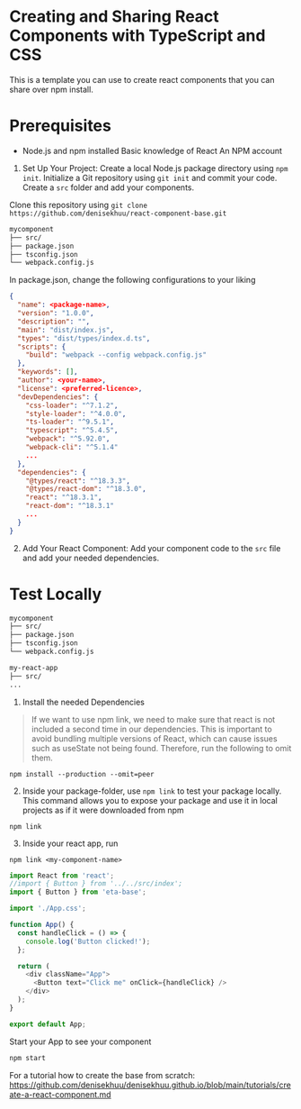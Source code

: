 # Creating and Sharing React Components with TypeScript and CSS
This is a template you can use to create react components that you can share over npm install.

# Prerequisites
* Node.js and npm installed
Basic knowledge of React
An NPM account


1. Set Up Your Project:
Create a local Node.js package directory using `npm init`.
Initialize a Git repository using `git init` and commit your code.
Create a `src` folder and add your components.

Clone this repository using 
`git clone https://github.com/denisekhuu/react-component-base.git`

```bash
mycomponent
├── src/
├── package.json
├── tsconfig.json
└── webpack.config.js
```

In package.json, change the following configurations to your liking

```json
{
  "name": <package-name>,
  "version": "1.0.0",
  "description": "",
  "main": "dist/index.js",
  "types": "dist/types/index.d.ts",
  "scripts": {
    "build": "webpack --config webpack.config.js"
  },
  "keywords": [],
  "author": <your-name>,
  "license": <preferred-licence>,
  "devDependencies": {
    "css-loader": "^7.1.2",
    "style-loader": "^4.0.0",
    "ts-loader": "^9.5.1",
    "typescript": "^5.4.5",
    "webpack": "^5.92.0",
    "webpack-cli": "^5.1.4"
    ...
  },
  "dependencies": {
    "@types/react": "^18.3.3",
    "@types/react-dom": "^18.3.0",
    "react": "^18.3.1",
    "react-dom": "^18.3.1"
    ...
  }
}

```

2. Add Your React Component: Add your component code to the `src` file and add your needed dependencies.

# Test Locally

```bash
mycomponent
├── src/
├── package.json
├── tsconfig.json
└── webpack.config.js

my-react-app
├── src/
...

```

1. Install the needed Dependencies

  > If we want to use npm link, we need to make sure that react is not included a second time in our dependencies. This is important to avoid bundling multiple versions of React, which can cause issues such as useState not being found. Therefore, run the following to omit them. 

`npm install --production --omit=peer` 



2. Inside your package-folder, use `npm link` to test your package locally. This command allows you to expose your package and use it in local projects as if it were downloaded from npm

`npm link`


3. Inside your react app, run 

`npm link <my-component-name>` 

```typescript
import React from 'react';
//import { Button } from '../../src/index';
import { Button } from 'eta-base';

import './App.css';

function App() {
  const handleClick = () => {
    console.log('Button clicked!');
  };

  return (
    <div className="App">
      <Button text="Click me" onClick={handleClick} />
    </div>
  );
}

export default App;
```


Start your App to see your component

```bash
npm start
```

For a tutorial how to create the base from scratch:
https://github.com/denisekhuu/denisekhuu.github.io/blob/main/tutorials/create-a-react-component.md
